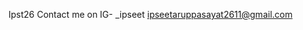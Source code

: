 Ipst26 
Contact me on 
IG- _ipseet 
ipseetaruppasayat2611@gmail.com
<!---
Ipst26/Ipst26 is a ✨ special ✨ repository because its `README.md` (this file) appears on your GitHub profile.
You can click the Preview link to take a look at your changes.
--->
